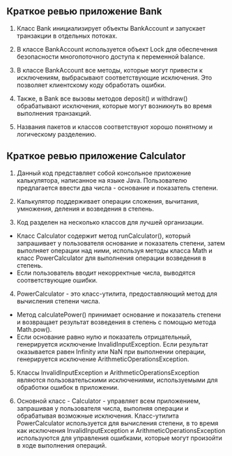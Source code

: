 ## Краткое ревью приложение Bank
1. Класс Bank инициализирует объекты BankAccount и запускает транзакции в отдельных потоках. 

2. В классе BankAccount используется объект Lock для обеспечения
безопасности многопоточного доступа к переменной balance.

3. В классе BankAccount все методы, которые могут привести к исключениям,
выбрасывают соответствующие исключения. Это позволяет клиентскому коду обработать ошибки.

4. Также, в Bank все вызовы методов deposit() и withdraw() обрабатывают исключения,
которые могут возникнуть во время выполнения транзакций.

5. Названия пакетов и классов соответствуют хорошо понятному и логическому разделению.

## Краткое ревью приложение Calculator
1. Данный код представляет собой консольное приложение калькулятора, 
написанное на языке Java. Пользователю предлагается
ввести два числа - основание и показатель степени. 

2. Калькулятор поддерживает операции сложения, вычитания, умножения, деления
и возведения в степень.
3. Код разделен на несколько классов для лучшей организации.
- Класс Calculator содержит метод runCalculator(),
который запрашивает у пользователя основание и показатель степени, затем выполняет операции над ними,
используя методы класса Math и класс PowerCalculator для выполнения операции возведения в степень.
- Если пользователь вводит некорректные числа, выводятся соответствующие ошибки.

4. PowerCalculator - это класс-утилита, предоставляющий метод для вычисления степени числа.
- Метод calculatePower() принимает основание и показатель степени и возвращает результат возведения в степень с помощью метода Math.pow().
- Если основание равно нулю и показатель отрицательный, генерируется исключение InvalidInputException. Если результат оказывается равен Infinity или NaN при выполнении операции, генерируется исключение ArithmeticOperationsException.

5. Классы InvalidInputException и ArithmeticOperationsException являются пользовательскими исключениями, используемыми для обработки ошибок в приложении.

6. Основной класс - Calculator - управляет всем приложением, запрашивая у пользователя числа, выполняя операции и обрабатывая возможные исключения. Класс-утилита PowerCalculator используется для вычисления степени, в то время как исключения InvalidInputException и ArithmeticOperationsException используются для управления ошибками, которые могут произойти в ходе выполнения операций.

